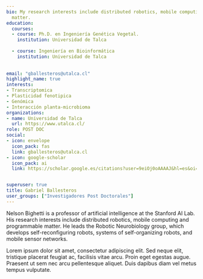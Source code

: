 ```yaml
---
bio: My research interests include distributed robotics, mobile computing and programmable
  matter.
education:
  courses:
  - course: Ph.D. en Ingeniería Genética Vegetal.
    institution: Universidad de Talca
  
  - course: Ingeniería en Bioinformática 
    institution: Universidad de Talca
   
 
email: "gballesteros@utalca.cl"
highlight_name: true
interests:
- Transcriptomica
- Plasticidad fenotipica
- Genómica
- Interacción planta-microbioma
organizations:
- name: Universidad de Talca
  url: https://www.utalca.cl/
role: POST DOC
social:
- icon: envelope
  icon_pack: fas
  link: gballesteros@utalca.cl
- icon: google-scholar
  icon_pack: ai
  link: https://scholar.google.es/citations?user=9eiOj0oAAAAJ&hl=es&oi=ao


superuser: true
title: Gabriel Ballesteros
user_groups: ["Investigadores Post Doctorales"]
---
```


Nelson Bighetti is a professor of artificial intelligence at the Stanford AI Lab. His research interests include distributed robotics, mobile computing and programmable matter. He leads the Robotic Neurobiology group, which develops self-reconfiguring robots, systems of self-organizing robots, and mobile sensor networks.

Lorem ipsum dolor sit amet, consectetur adipiscing elit. Sed neque elit, tristique placerat feugiat ac, facilisis vitae arcu. Proin eget egestas augue. Praesent ut sem nec arcu pellentesque aliquet. Duis dapibus diam vel metus tempus vulputate.
